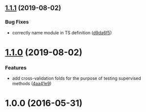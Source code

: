 ## [1.1.1](https://github.com/mljs/dataset-iris/compare/v1.1.0...v1.1.1) (2019-08-02)


### Bug Fixes

* correctly name module in TS definition ([d9da6f5](https://github.com/mljs/dataset-iris/commit/d9da6f5))



# [1.1.0](https://github.com/mljs/dataset-iris/compare/v1.0.0...v1.1.0) (2019-08-02)


### Features

* add cross-validation folds for the purpose of testing supervised methods ([4aa41e9](https://github.com/mljs/dataset-iris/commit/4aa41e9))



# 1.0.0 (2016-05-31)



